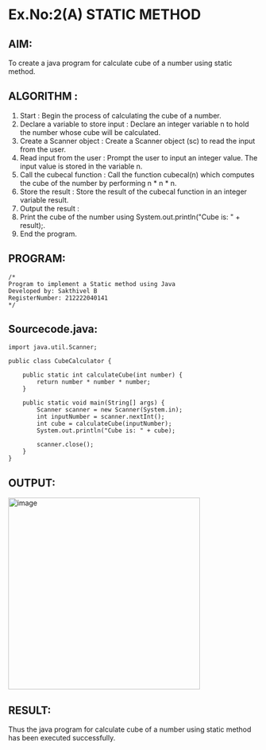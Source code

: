 # Ex.No:2(A)  STATIC METHOD

## AIM:
To create a java program for calculate cube of a number using static method.

## ALGORITHM :
1.  Start : Begin the process of calculating the cube of a number.
2.	Declare a variable to store input : Declare an integer variable n to hold the number whose cube will be calculated.
3.	Create a Scanner object : Create a Scanner object (sc) to read the input from the user.
4.	Read input from the user : Prompt the user to input an integer value. The input value is stored in the variable n.
5.	Call the cubecal function : Call the function cubecal(n) which computes the cube of the number by performing n * n * n.
6.	Store the result : Store the result of the cubecal function in an integer variable result.
7.	Output the result :
8.	Print the cube of the number using System.out.println("Cube is: " + result);.
9.	End the program.




## PROGRAM:
 ```
/*
Program to implement a Static method using Java
Developed by: Sakthivel B
RegisterNumber: 212222040141
*/
```

## Sourcecode.java:

```
import java.util.Scanner;

public class CubeCalculator {

    public static int calculateCube(int number) {
        return number * number * number;
    }

    public static void main(String[] args) {
        Scanner scanner = new Scanner(System.in);
        int inputNumber = scanner.nextInt();
        int cube = calculateCube(inputNumber);
        System.out.println("Cube is: " + cube);

        scanner.close();
    }
}

```







## OUTPUT:


<img width="386" alt="image" src="https://github.com/user-attachments/assets/4756def7-b7e2-42ec-acf4-fde55b23fcf0" />



## RESULT:
Thus the java program for calculate cube of a number using static method has been executed successfully.

